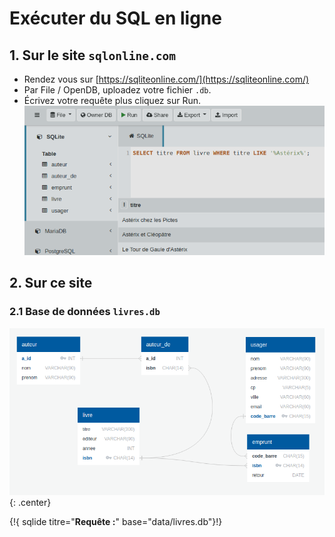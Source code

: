 # Exécuter du SQL en ligne

## 1. Sur le site ```sqlonline.com```

- Rendez vous sur [https://sqliteonline.com/](https://sqliteonline.com/)
- Par File / OpenDB, uploadez votre fichier ```.db```. 
- Écrivez votre requête plus cliquez sur Run.  
![](data/sqlonline.png)


## 2. Sur ce site


### 2.1  Base de données ```livres.db```

![image](data/ERD_livres.png){: .center}

{!{ sqlide titre="**Requête :**"  base="data/livres.db"}!}
